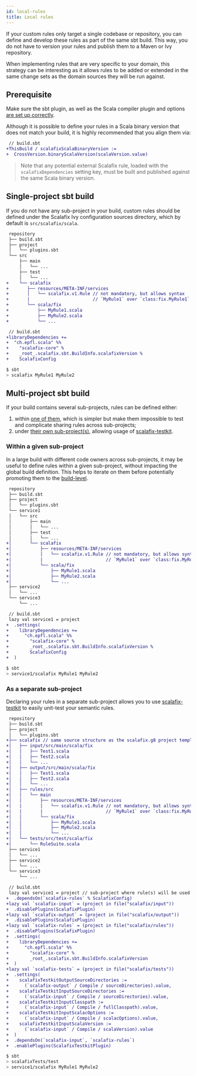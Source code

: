 ```yaml
---
id: local-rules
title: Local rules
---
```


If your custom rules only target a single codebase or repository, you can
define and develop these rules as part of the same sbt build. This way, you do
not have to version your rules and publish them to a Maven or Ivy repository.

When implementing rules that are very specific to your domain, this strategy
can be interesting as it allows rules to be added or extended in the same
change sets as the domain sources they will be run against.

## Prerequisite

Make sure the sbt plugin, as well as the Scala compiler plugin and options [are
set up correctly](../users/installation.md#sbt).

Although it is possible to define your rules in a Scala binary version that
does not match your build, it is highly recommended that you align them via:

```diff
 // build.sbt
+ThisBuild / scalafixScalaBinaryVersion :=
+  CrossVersion.binaryScalaVersion(scalaVersion.value)
```

> Note that any potential external Scalafix rule, loaded with the
> `scalafixDependencies` setting key, must be built and published against the
> same Scala binary version.

## Single-project sbt build

If you do not have any sub-project in your build, custom rules should be
defined under the Scalafix Ivy configuration sources directory, which by
default is `src/scalafix/scala`.

```diff
 repository
 ├── build.sbt
 ├── project
 │   └── plugins.sbt
 └── src
     ├── main
     │   └── ...
     ├── test
     │   └── ...
+    └── scalafix
+       ├── resources/META-INF/services
+       │   └── scalafix.v1.Rule // not mandatory, but allows syntax
+       |                        // `MyRule1` over `class:fix.MyRule1`
+       └── scala/fix
+           ├── MyRule1.scala
+           ├── MyRule2.scala
+           └── ...
```

```diff
 // build.sbt
+libraryDependencies +=
+  "ch.epfl.scala" %%
+    "scalafix-core" %
+    _root_.scalafix.sbt.BuildInfo.scalafixVersion %
+    ScalafixConfig
```

```bash
$ sbt
> scalafix MyRule1 MyRule2
```

## Multi-project sbt build

If your build contains several sub-projects, rules can be defined either:

1. within [one of them](#within-a-given-sub-project), which is simpler but
   make them impossible to test and complicate sharing rules across
   sub-projects;
1. under [their own sub-project(s)](#as-a-separate-sub-project), allowing
   usage of [scalafix-testkit](setup.md).

### Within a given sub-project

In a large build with different code owners across sub-projects, it may
be useful to define rules within a given sub-project, without impacting the
global build definition. This helps to iterate on them before potentially
promoting them to the [build-level](#as-a-separate-sub-project).

```diff
 repository
 ├── build.sbt
 ├── project
 │   └── plugins.sbt
 └── service1
 │   └── src
 │       ├── main
 │       │   └── ...
 │       ├── test
 │       │   └── ...
+│       └── scalafix
+│           ├── resources/META-INF/services
+│           │   └── scalafix.v1.Rule // not mandatory, but allows syntax
+|           |                        // `MyRule1` over `class:fix.MyRule1`
+│           └── scala/fix
+│               ├── MyRule1.scala
+│               ├── MyRule2.scala
+│               └── ...
 ├── service2
 │   └── ...
 └── service3
     └── ...
```

```diff
 // build.sbt
 lazy val service1 = project
+  .settings(
+    libraryDependencies +=
+      "ch.epfl.scala" %%
+        "scalafix-core" %
+        _root_.scalafix.sbt.BuildInfo.scalafixVersion %
+        ScalafixConfig
+  )
```

```bash
$ sbt
> service1/scalafix MyRule1 MyRule2
```

### As a separate sub-project

Declaring your rules in a separate sub-project allows you to use
[scalafix-testkit](tutorial.md#write-unit-tests) to easily unit-test your
semantic rules.

```diff
 repository
 ├── build.sbt
 ├── project
 │   └── plugins.sbt
+├── scalafix // same source structure as the scalafix.g8 project template
+│   ├── input/src/main/scala/fix
+│   │   ├── Test1.scala
+│   │   ├── Test2.scala
+│   │   └── ...
+│   ├── output/src/main/scala/fix
+│   │   ├── Test1.scala
+│   │   ├── Test2.scala
+│   │   └── ...
+│   ├── rules/src
+│   │   └── main
+│   │       ├── resources/META-INF/services
+│   |       │   └── scalafix.v1.Rule // not mandatory, but allows syntax
+|   |       |                        // `MyRule1` over `class:fix.MyRule1`
+│   │       └── scala/fix
+│   │           ├── MyRule1.scala
+│   │           ├── MyRule2.scala
+│   │           └── ...
+│   └── tests/src/test/scala/fix
+│       └── RuleSuite.scala
 ├── service1
 │   └── ...
 ├── service2
 │   └── ...
 └── service3
     └── ...
```

```diff
 // build.sbt
 lazy val service1 = project // sub-project where rule(s) will be used
+  .dependsOn(`scalafix-rules` % ScalafixConfig)
+lazy val `scalafix-input` = (project in file("scalafix/input"))
+  .disablePlugins(ScalafixPlugin)
+lazy val `scalafix-output` = (project in file("scalafix/output"))
+  .disablePlugins(ScalafixPlugin)
+lazy val `scalafix-rules` = (project in file("scalafix/rules"))
+  .disablePlugins(ScalafixPlugin)
+  .settings(
+    libraryDependencies +=
+      "ch.epfl.scala" %%
+        "scalafix-core" %
+        _root_.scalafix.sbt.BuildInfo.scalafixVersion
+  )
+lazy val `scalafix-tests` = (project in file("scalafix/tests"))
+  .settings(
+    scalafixTestkitOutputSourceDirectories :=
+      (`scalafix-output` / Compile / sourceDirectories).value,
+    scalafixTestkitInputSourceDirectories :=
+      (`scalafix-input` / Compile / sourceDirectories).value,
+    scalafixTestkitInputClasspath :=
+      (`scalafix-input` / Compile / fullClasspath).value,
+    scalafixTestkitInputScalacOptions :=
+      (`scalafix-input` / Compile / scalacOptions).value,
+    scalafixTestkitInputScalaVersion :=
+      (`scalafix-input` / Compile / scalaVersion).value
+  )
+  .dependsOn(`scalafix-input`, `scalafix-rules`)
+  .enablePlugins(ScalafixTestkitPlugin)
```

```bash
$ sbt
> scalafixTests/test
> service1/scalafix MyRule1 MyRule2
```

